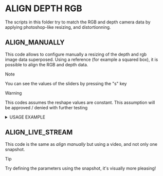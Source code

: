 # ALIGN DEPTH RGB
The scripts in this folder try to match the RGB and depth camera data by applying photoshop-like resizing, and distortionning.

## ALIGN_MANUALLY
This code allows to configure manually a resizing of the depth and rgb image data superposed.
Using a reference (for example a squared box), it is possible to align the RGB and depth data.

> [!NOTE]
> You can see the values of the sliders by pressing the "s" key

> [!WARNING]
> This codes assumes the reshape values are constant. 
> This assumption will be approved / denied with further testing

<details>

<summary>USAGE EXAMPLE</summary>

Upon executing the code: 
<div align="center">
    <img height="60%" width="60%" alt="Image from matlab" src="/../main/mahel/img/img5.png?raw=true">
</div>
As it can be seen in the previous picture, the picture can be modified by using the sliders. 
This allows to control manually how the two pictures overlay. 

The values of deformation used can be seen pressing the "s" key. In this case: 
```dx = 2, dy = -117, scale = 1.12, width_scale = 1.00, height_scale = 1.34```

</details>

## ALIGN_LIVE_STREAM
This code is the same as _align manually_ but using a video, and not only one snapshot.

> [!TIP]
> Try defining the parameters using the snapshot, it's visually more pleasing!